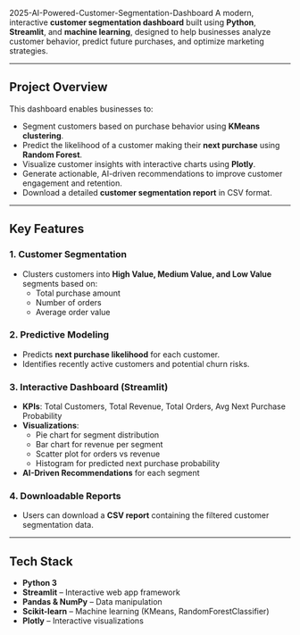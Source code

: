 2025-AI-Powered-Customer-Segmentation-Dashboard
A modern, interactive **customer segmentation dashboard** built using **Python**, **Streamlit**, and **machine learning**, designed to help businesses analyze customer behavior, predict future purchases, and optimize marketing strategies.

---

## **Project Overview**

This dashboard enables businesses to:

- Segment customers based on purchase behavior using **KMeans clustering**.
- Predict the likelihood of a customer making their **next purchase** using **Random Forest**.
- Visualize customer insights with interactive charts using **Plotly**.
- Generate actionable, AI-driven recommendations to improve customer engagement and retention.
- Download a detailed **customer segmentation report** in CSV format.

---

## **Key Features**

### 1. Customer Segmentation
- Clusters customers into **High Value, Medium Value, and Low Value** segments based on:
  - Total purchase amount
  - Number of orders
  - Average order value

### 2. Predictive Modeling
- Predicts **next purchase likelihood** for each customer.
- Identifies recently active customers and potential churn risks.

### 3. Interactive Dashboard (Streamlit)
- **KPIs**: Total Customers, Total Revenue, Total Orders, Avg Next Purchase Probability
- **Visualizations**:
  - Pie chart for segment distribution
  - Bar chart for revenue per segment
  - Scatter plot for orders vs revenue
  - Histogram for predicted next purchase probability
- **AI-Driven Recommendations** for each segment

### 4. Downloadable Reports
- Users can download a **CSV report** containing the filtered customer segmentation data.

---

## **Tech Stack**

- **Python 3**
- **Streamlit** – Interactive web app framework
- **Pandas & NumPy** – Data manipulation
- **Scikit-learn** – Machine learning (KMeans, RandomForestClassifier)
- **Plotly** – Interactive visualizations




